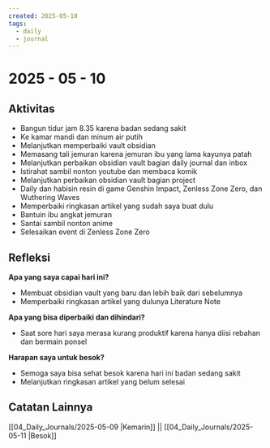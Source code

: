 ```yaml
---
created: 2025-05-10
tags:
  - daily
  - journal
---
```


# 2025 - 05 - 10

## Aktivitas

- Bangun tidur jam 8.35 karena badan sedang sakit
- Ke kamar mandi dan minum air putih 
- Melanjutkan memperbaiki vault obsidian
- Memasang tali jemuran karena jemuran ibu yang lama kayunya patah
- Melanjutkan perbaikan obsidian vault bagian daily journal dan inbox
- Istirahat sambil nonton youtube dan membaca komik
- Melanjutkan perbaikan obsidian vault bagian project
- Daily dan habisin resin di game Genshin Impact, Zenless Zone Zero, dan Wuthering Waves
- Memperbaiki ringkasan artikel yang sudah saya buat dulu
- Bantuin ibu angkat jemuran
- Santai sambil nonton anime
- Selesaikan event di Zenless Zone Zero

## Refleksi

**Apa yang saya capai hari ini?**
- Membuat obsidian vault yang baru dan lebih baik dari sebelumnya
- Memperbaiki ringkasan artikel yang dulunya Literature Note

**Apa yang bisa diperbaiki dan dihindari?**
- Saat sore hari saya merasa kurang produktif karena hanya diisi rebahan dan bermain ponsel

**Harapan saya untuk besok?**
- Semoga saya bisa sehat besok karena hari ini badan sedang sakit
- Melanjutkan ringkasan artikel yang belum selesai

## Catatan Lainnya
[[04_Daily_Journals/2025-05-09 |Kemarin]] || [[04_Daily_Journals/2025-05-11 |Besok]]

